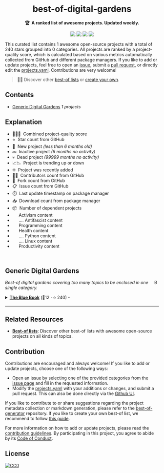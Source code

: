 <!-- markdownlint-disable -->
<h1 align="center">
    best-of-digital-gardens
    <br>
</h1>

<p align="center">
    <strong>🏆&nbsp; A ranked list of awesome projects. Updated weekly.</strong>
</p>

<p align="center">
    <a href="https://best-of.org" title="Best-of Badge"><img src="http://bit.ly/3o3EHNN"></a>
    <a href="#Contents" title="Project Count"><img src="https://img.shields.io/badge/projects-1-blue.svg?color=5ac4bf"></a>
    <a href="#Contribution" title="Contributions are welcome"><img src="https://img.shields.io/badge/contributions-welcome-green.svg"></a>
    <a href="https://github.com/lyz-code/best-of-digital-gardens/releases" title="Best-of Updates"><img src="https://img.shields.io/github/release-date/lyz-code/best-of-digital-gardens?color=green&label=updated"></a>
</p>

This curated list contains 1 awesome open-source projects with a total of 240 stars grouped into 0 categories. All projects are ranked by a project-quality score, which is calculated based on various metrics automatically collected from GitHub and different package managers. If you like to add or update projects, feel free to open an [issue](https://github.com/lyz-code/best-of-digital-gardens/issues/new/choose), submit a [pull request](https://github.com/lyz-code/best-of-digital-gardens/pulls), or directly edit the [projects.yaml](https://github.com/lyz-code/best-of-digital-gardens/edit/main/projects.yaml). Contributions are very welcome!

> 🧙‍♂️  Discover other [best-of lists](https://best-of.org) or [create your own](https://github.com/best-of-lists/best-of/blob/main/create-best-of-list.md).

## Contents

- [Generic Digital Gardens](#generic-digital-gardens) _1 projects_

## Explanation
- 🥇🥈🥉&nbsp; Combined project-quality score
- ⭐️&nbsp; Star count from GitHub
- 🐣&nbsp; New project _(less than 6 months old)_
- 💤&nbsp; Inactive project _(6 months no activity)_
- 💀&nbsp; Dead project _(99999 months no activity)_
- 📈📉&nbsp; Project is trending up or down
- ➕&nbsp; Project was recently added
- 👨‍💻&nbsp; Contributors count from GitHub
- 🔀&nbsp; Fork count from GitHub
- 📋&nbsp; Issue count from GitHub
- ⏱️&nbsp; Last update timestamp on package manager
- 📥&nbsp; Download count from package manager
- 📦&nbsp; Number of dependent projects
- <img src="https://raw.githubusercontent.com/lyz-code/best-of-digital-gardens/main/.icons/activism.png" style="display:inline;" width="13" height="13">&nbsp; Activism content
- <img src="https://raw.githubusercontent.com/lyz-code/best-of-digital-gardens/main/.icons/antifascism.png" style="display:inline;" width="13" height="13">&nbsp; .... Antifascist content
- <img src="https://raw.githubusercontent.com/lyz-code/best-of-digital-gardens/main/.icons/programming.png" style="display:inline;" width="13" height="13">&nbsp; Programming content
- <img src="https://raw.githubusercontent.com/lyz-code/best-of-digital-gardens/main/.icons/cardiogram.png" style="display:inline;" width="13" height="13">&nbsp; Health content
- <img src="https://raw.githubusercontent.com/lyz-code/best-of-digital-gardens/main/.icons/python.png" style="display:inline;" width="13" height="13">&nbsp; .... Python content
- <img src="https://raw.githubusercontent.com/lyz-code/best-of-digital-gardens/main/.icons/linux.png" style="display:inline;" width="13" height="13">&nbsp; .... Linux content
- <img src="https://raw.githubusercontent.com/lyz-code/best-of-digital-gardens/main/.icons/time-management.png" style="display:inline;" width="13" height="13">&nbsp; Productivity content

<br>

## Generic Digital Gardens

<a href="#contents"><img align="right" width="15" height="15" src="https://git.io/JtehR" alt="Back to top"></a>

_Best-of digital gardens covering too many topics to be enclosed in one single category._

<details><summary><b><a href="https://lyz-code.github.io/blue-book">The Blue Book</a></b> (🥇12 ·  ⭐ 240) -  <code><img src="https://raw.githubusercontent.com/lyz-code/best-of-digital-gardens/main/.icons/activism.png" style="display:inline;" width="13" height="13"></code> <code><img src="https://raw.githubusercontent.com/lyz-code/best-of-digital-gardens/main/.icons/antifascism.png" style="display:inline;" width="13" height="13"></code> <code><img src="https://raw.githubusercontent.com/lyz-code/best-of-digital-gardens/main/.icons/time-management.png" style="display:inline;" width="13" height="13"></code> <code><img src="https://raw.githubusercontent.com/lyz-code/best-of-digital-gardens/main/.icons/cardiogram.png" style="display:inline;" width="13" height="13"></code> <code><img src="https://raw.githubusercontent.com/lyz-code/best-of-digital-gardens/main/.icons/programming.png" style="display:inline;" width="13" height="13"></code> <code><img src="https://raw.githubusercontent.com/lyz-code/best-of-digital-gardens/main/.icons/python.png" style="display:inline;" width="13" height="13"></code> <code><img src="https://raw.githubusercontent.com/lyz-code/best-of-digital-gardens/main/.icons/linux.png" style="display:inline;" width="13" height="13"></code></summary>

- [GitHub](https://github.com/lyz-code/blue-book) (👨‍💻 8 · 🔀 32 · 📋 4 - 25% open · ⏱️ 21.04.2022)
</details>

---

## Related Resources

- [**Best-of lists**](https://best-of.org): Discover other best-of lists with awesome open-source projects on all kinds of topics.

## Contribution

Contributions are encouraged and always welcome! If you like to add or update projects, choose one of the following ways:

- Open an issue by selecting one of the provided categories from the [issue page](https://github.com/lyz-code/best-of-digital-gardens/issues/new/choose) and fill in the requested information.
- Modify the [projects.yaml](https://github.com/lyz-code/best-of-digital-gardens/blob/main/projects.yaml) with your additions or changes, and submit a pull request. This can also be done directly via the [Github UI](https://github.com/lyz-code/best-of-digital-gardens/edit/main/projects.yaml).

If you like to contribute to or share suggestions regarding the project metadata collection or markdown generation, please refer to the [best-of-generator](https://github.com/best-of-lists/best-of-generator) repository. If you like to create your own best-of list, we recommend to follow [this guide](https://github.com/best-of-lists/best-of/blob/main/create-best-of-list.md).

For more information on how to add or update projects, please read the [contribution guidelines](https://github.com/lyz-code/best-of-digital-gardens/blob/main/CONTRIBUTING.md). By participating in this project, you agree to abide by its [Code of Conduct](https://github.com/lyz-code/best-of-digital-gardens/blob/main/.github/CODE_OF_CONDUCT.md).

## License

[![CC0](https://mirrors.creativecommons.org/presskit/buttons/88x31/svg/by-sa.svg)](https://creativecommons.org/licenses/by-sa/4.0/)
